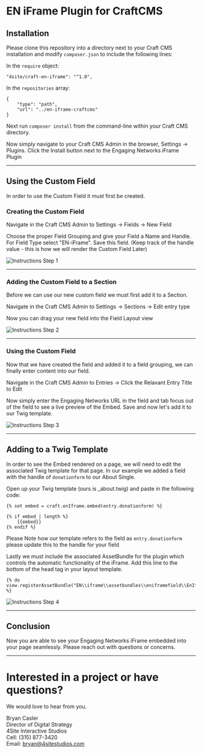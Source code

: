# EN iFrame Plugin for CraftCMS

## Installation

Please clone this repository into a directory next to your Craft CMS installation and modify `composer.json` to include the following lines:

In the `require` object:

```
"4site/craft-en-iframe": "^1.0",
```

In the `repositories` array:
```
{
    "type": "path",
    "url": "../en-iframe-craftcms"
}
```

Next run `composer install` from the command-line within your Craft CMS directory.

Now simply navigate to your Craft CMS Admin in the browser, Settings -> Plugins. Click the Install button next to the Engaging Networks iFrame Plugin

---
## Using the Custom Field

In order to use the Custom Field it must first be created.

### Creating the Custom Field

Navigate in the Craft CMS Admin to Settings -> Fields -> New Field

Choose the proper Field Grouping and give your Field a Name and Handle. For Field Type select "EN-iFrame". Save this field. (Keep track of the handle value - this is how we will render the Custom Field Later)

![Instructions Step 1](https://github.com/4site-interactive-studios/en-iframe-craftcms/blob/main/images/instructions01.png?raw=true)

---
### Adding the Custom Field to a Section

Before we can use our new custom field we must first add it to a Section.

Navigate in the Craft CMS Admin to Settings -> Sections -> Edit entry type

Now you can drag your new field into the Field Layout view

![Instructions Step 2](https://github.com/4site-interactive-studios/en-iframe-craftcms/blob/main/images/instructions02.png?raw=true)

---
### Using the Custom Field

Now that we have created the field and added it to a field grouping, we can finally enter content into our field.

Navigate in the Craft CMS Admin to Entries -> Click the Relavant Entry Title to Edit

Now simply enter the Engaging Networks URL in the field and tab focus out of the field to see a live preview of the Embed. Save and now let's add it to our Twig template.

![Instructions Step 3](https://github.com/4site-interactive-studios/en-iframe-craftcms/blob/main/images/instructions03.png?raw=true)

---
## Adding to a Twig Template

In order to see the Embed rendered on a page, we will need to edit the associated Twig template for that page. In our example we added a field with the handle of `donationform` to our About Single.

Open up your Twig template (ours is _about.twig) and paste in the following code:

```
{% set embed = craft.enIframe.embed(entry.donationform) %}

{% if embed | length %}
    {{embed}}
{% endif %} 
```

Please Note how our template refers to the field as `entry.donationform` please update this to the handle for your field

Lastly we must include the associated AssetBundle for the plugin which controls the automatic functionality of the iFrame. Add this line to the bottom of the head tag in your layout template.

```
{% do view.registerAssetBundle("EN\\iframe\\assetbundles\\eniframefield\\EnIframeFieldAsset") %}
```

![Instructions Step 4](https://github.com/4site-interactive-studios/en-iframe-craftcms/blob/main/images/instructions04.png?raw=true)

---

## Conclusion

Now you are able to see your Engaging Networks iFrame embedded into your page seamlessly. Please reach out with questions or concerns.

---
# Interested in a project or have questions?
We would love to hear from you.

Bryan Casler  
Director of Digital Strategy  
4Site Interactive Studios  
Cell: (315) 877-3420  
Email: bryan@4sitestudios.com



